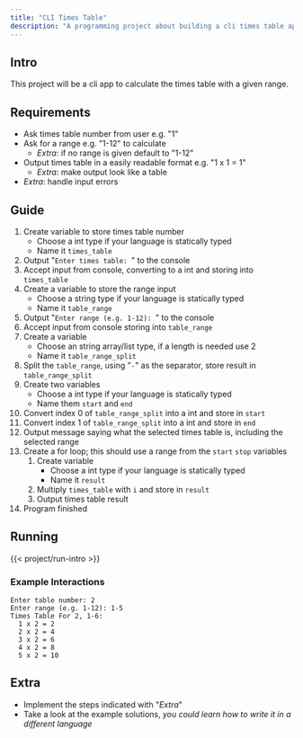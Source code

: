 ```yaml
---
title: "CLI Times Table"
description: "A programming project about building a cli times table app"
---
```

## Intro
This project will be a cli app to calculate the times table with a given range.


## Requirements
- Ask times table number from user e.g. "1"
- Ask for a range e.g. "1-12" to calculate
  - *Extra*: if no range is given default to "1-12"
- Output times table in a easily readable format e.g. "1 x 1 = 1"
  - *Extra*: make output look like a table
- *Extra*: handle input errors


## Guide
1. Create variable to store times table number
    -  Choose a int type if your language is statically typed
    -  Name it `times_table`
2. Output "`Enter times table: `" to the console
3. Accept input from console, converting to a int and storing into `times_table`
4. Create a variable to store the range input
    - Choose a string type if your language is statically typed
    - Name it `table_range`
5. Output "`Enter range (e.g. 1-12): `" to the console
6. Accept input from console storing into `table_range`
7. Create a variable
    - Choose an string array/list type, if a length is needed use 2
    - Name it `table_range_split`
8. Split the `table_range`, using "`-`" as the separator, store result in `table_range_split`
9. Create two variables
   - Choose a int type if your language is statically typed
   - Name them `start` and `end`
10. Convert index 0 of `table_range_split` into a int and store in `start`
11. Convert index 1 of `table_range_split` into a int and store in `end`
12. Output message saying what the selected times table is, including the selected range
13. Create a for loop; this should use a range from the `start` `stop` variables
    1.  Create variable
        - Choose a int type if your language is statically typed
        - Name it `result`
    2. Multiply `times_table` with `i` and store in `result`
    3. Output times table result
14. Program finished


## Running
{{< project/run-intro >}}

### Example Interactions
```
Enter table number: 2
Enter range (e.g. 1-12): 1-5
Times Table For 2, 1-6:
  1 x 2 = 2
  2 x 2 = 4
  3 x 2 = 6
  4 x 2 = 8
  5 x 2 = 10
```


## Extra
- Implement the steps indicated with "*Extra*"
- Take a look at the example solutions, *you could learn how to write it in a different language*
